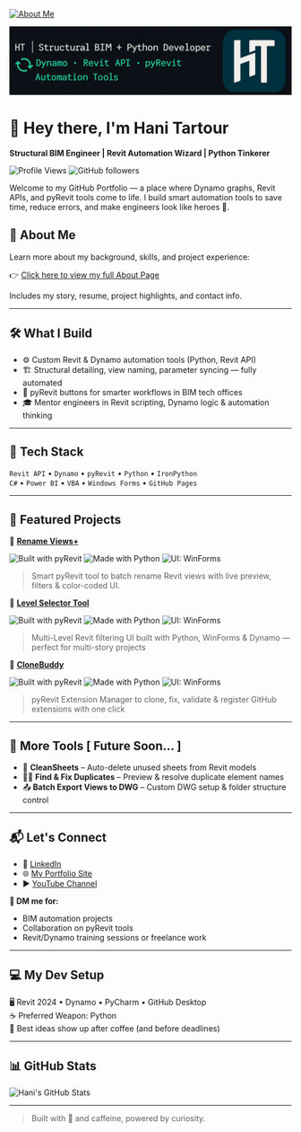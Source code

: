 [![About Me](https://img.shields.io/badge/About-Hani%20Tartour-orange?style=for-the-badge&logo=readthedocs)](https://hanitartour.github.io/about.html)

<p align="center">
  <img src="https://raw.githubusercontent.com/HaniTartour/HaniTartour.github.io/main/assets/banner.png" alt="Hani Tartour Banner" />
</p>

# 👋 Hey there, I'm Hani Tartour  
**Structural BIM Engineer | Revit Automation Wizard | Python Tinkerer**

![Profile Views](https://komarev.com/ghpvc/?username=HaniTartour&color=blue)
![GitHub followers](https://img.shields.io/github/followers/HaniTartour?style=social)

Welcome to my GitHub Portfolio — a place where Dynamo graphs, Revit APIs, and pyRevit tools come to life. I build smart automation tools to save time, reduce errors, and make engineers look like heroes 💪.


## 👋 About Me

Learn more about my background, skills, and project experience:

👉 [Click here to view my full About Page](https://hanitartour.github.io/about.html)

Includes my story, resume, project highlights, and contact info.


---

## 🛠 What I Build
- ⚙️ Custom Revit & Dynamo automation tools (Python, Revit API)
- 🏗 Structural detailing, view naming, parameter syncing — fully automated
- 🧩 pyRevit buttons for smarter workflows in BIM tech offices
- 🎓 Mentor engineers in Revit scripting, Dynamo logic & automation thinking

---

## 🚀 Tech Stack
`Revit API` • `Dynamo` • `pyRevit` • `Python` • `IronPython`  
`C#` • `Power BI` • `VBA` • `Windows Forms` • `GitHub Pages`

---

## 🌟 Featured Projects

🔄 [**Rename Views+**](https://github.com/HaniTartour/RenameViewsPlus) 

![Built with pyRevit](https://img.shields.io/badge/Built%20with-pyRevit-blue?style=for-the-badge&logo=autodesk)
![Made with Python](https://img.shields.io/badge/Made%20with-Python-ffdd54?style=for-the-badge&logo=python&logoColor=blue)
![UI: WinForms](https://img.shields.io/badge/UI-WinForms-green?style=for-the-badge)
> Smart pyRevit tool to batch rename Revit views with live preview, filters & color-coded UI.



📌 [**Level Selector Tool**](https://github.com/HaniTartour/LevelSelectorTool) 

![Built with pyRevit](https://img.shields.io/badge/Built%20with-pyRevit-blue?style=for-the-badge&logo=autodesk)
![Made with Python](https://img.shields.io/badge/Made%20with-Python-ffdd54?style=for-the-badge&logo=python&logoColor=blue)
![UI: WinForms](https://img.shields.io/badge/UI-WinForms-green?style=for-the-badge)
> Multi-Level Revit filtering UI built with Python, WinForms & Dynamo — perfect for multi-story projects

🧠 [**CloneBuddy**](https://github.com/HaniTartour/CloneBuddy)  

![Built with pyRevit](https://img.shields.io/badge/Built%20with-pyRevit-blue?style=for-the-badge&logo=autodesk)
![Made with Python](https://img.shields.io/badge/Made%20with-Python-ffdd54?style=for-the-badge&logo=python&logoColor=blue)
![UI: WinForms](https://img.shields.io/badge/UI-WinForms-green?style=for-the-badge)
> pyRevit Extension Manager to clone, fix, validate & register GitHub extensions with one click

---

## 🧰 More Tools [ Future Soon... ]
- 🧹 **CleanSheets** – Auto-delete unused sheets from Revit models  
- 🕵️‍♂️ **Find & Fix Duplicates** – Preview & resolve duplicate element names  
- 📤 **Batch Export Views to DWG** – Custom DWG setup & folder structure control
  
---


## 📬 Let's Connect

- 🔗 [LinkedIn](https://www.linkedin.com/in/hanimtartour)
- 🌐 [My Portfolio Site](https://hanitartour.github.io)
- ▶️ [YouTube Channel](https://www.youtube.com/@HaniMTARTOUR)

**💬 DM me for:**
- BIM automation projects  
- Collaboration on pyRevit tools  
- Revit/Dynamo training sessions or freelance work

---

## 💻 My Dev Setup
🖥 Revit 2024 • Dynamo • PyCharm • GitHub Desktop  
☕ Preferred Weapon: Python  
🧠 Best ideas show up after coffee (and before deadlines)

---

## 📊 GitHub Stats
![Hani's GitHub Stats](https://github-readme-stats.vercel.app/api?username=HaniTartour&show_icons=true&theme=radical)

---

> Built with 💙 and caffeine, powered by curiosity.

